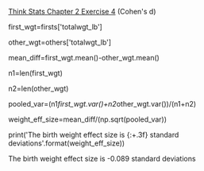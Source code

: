 [Think Stats Chapter 2 Exercise 4](http://greenteapress.com/thinkstats2/html/thinkstats2003.html#toc24) (Cohen's d)

first_wgt=firsts['totalwgt_lb']

other_wgt=others['totalwgt_lb']

mean_diff=first_wgt.mean()-other_wgt.mean()

n1=len(first_wgt)

n2=len(other_wgt)

pooled_var=(n1*first_wgt.var()+n2*other_wgt.var())/(n1+n2)

weight_eff_size=mean_diff/(np.sqrt(pooled_var))

print('The birth weight effect size is {:+.3f} standard deviations'.format(weight_eff_size))


The birth weight effect size is -0.089 standard deviations

